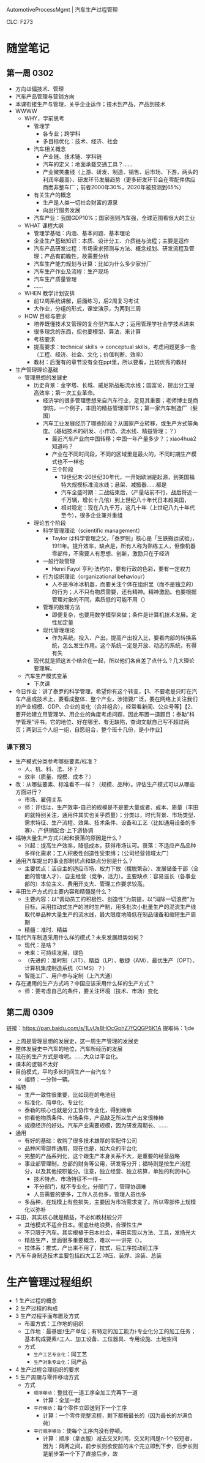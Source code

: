 AutomotiveProcessMgmt | 汽车生产过程管理

CLC: F273

# 随堂笔记

## 第一周 0302

- 方向は偏技术、管理
- 汽车产品管理与营销方向
- 本课衔接生产与管理，关乎企业运作；技术到产品，产品到技术
- WWWW
    - WHY，学前思考
        - 管理学
            - 各专业；跨学科
            - 多目标优化：技术、经济、社会
        - 汽车相关概念
            - 产业链、技术链、学科链
            - 汽车的定义：地面承载交通工具？……
            - 产业微笑曲线（上游、研发、制造、销售、后市场、下游，两头的利润率最高）、研发环节发展趋势（更多研发环节会在零配件供应商而非整车厂；前者2000年30%，2020年被预测到65%）
        - 有关生产的概念
            - 生产是人类一切社会财富的源泉
            - 向出行服务发展
        - 汽车产业：我国GDP10%；国家强则汽车强，全球范围看很大的工业
    - WHAT 课程大纲
        - 管理学基础：内涵、基本问题、基本理论
        - 企业生产基础知识：本质、设计分工、介质链与流程；主要是运作
        - 汽车产品研发过程：市场需求预测与方法、概念规划、研发流程及管理；产品有前瞻性，故需要分析
        - 汽车生产能力规划与计算：比如为什么多少家分厂
        - 汽车生产作业及流程：生产现场
        - 汽车生产质量管理
        - ……
    - WHEN 教学计划安排
        - 前12周系统讲解，后面练习，后2周复习考试
        - 大作业，分组的形式，课堂演示，为两到三周
    - HOW 目标与要求
        - 培养既懂技术又管理的复合型汽车人才；运用管理学社会学技术进来
        - 很多理念的东西，但也要模型、算法，来计算
        - 考核要求
        - 提高要求：technical skills -> conceptual skills，考虑问题更多一些（工程、经济、社会、文化；价值判断、效率）
        - 教材：后面有的章节没有全在ppt里，所以要看，比较优秀的教材
- 生产管理理论基础
    - 管理思想的发展史
        - 历史背景：金字塔、长城、威尼斯战船流水线；国富论，提出分工提高效率；第一次工业革命。
            - 经济学的很多管理思想来自汽车行业，足见其重要；老师博士是商学院，一个例子，丰田的精益管理即TPS；第一家汽车制造厂（髮国）
            - 汽车工业发展经历了哪些阶段？从国家产业转移，或生产方式等角度。（基础技术的研发、小作坊、流水线、精益管理；？）
                - 最近汽车产业向中国转移；中国一年产量多少？；xiao4hua2知道吗？
                - 产业在不同时间段，不同的区域里是最火的，不同时期生产模式也不一样也
                - 三个阶段
                    - 19世纪末-20世纪30年代，一开始欧洲是起源，到美国福特大规模标准流水线；悬架、减振器……都是
                    - 汽车全盛时期：二战结束后，（产量站前不行，战后将近一千万辆，增长十几倍）到上世纪八十年代日本超美国，
                    - 相对稳定：现在八九千万，这几十年（上世纪八九十年代至今），很多企业兼并重组
        - 理论五个阶段
            - 科学管理理论（scientific management）
                - Taylor は科学管理之父，「泰罗制」核心是「生铁搬运试验」，1911年。提升效率，缺点是，所有人称为熟练工人，但像机器零部件，不需要人有思想、创新，激励只在于经济
            - 一般行政管理
                - Henri Fayol 亨利·法约尔，要有行政的色彩，要有一定权力
            - 行为组织理论（organizational behaviour）
                - 人不是冷冰冰机器，而要关注个体在组织里（而不是独立的）的行为；人不只有物质需要，还有精神。精神激励。也要根据管理对象的不同，素质低的可能不用（）
            - 管理的数理方法
                - 即便复杂，也要用数学模型来做；条件是计算机技术发展。定性加定量
            - 现代管理理论
                - 作为系统。投入、产出。提高产出投入比，要看内部的转换系统，怎么发生作用。这个系统一定是开放、动态的系统，有得有失
        - 现代就是把这五个结合在一起，所以他们各自差了点什么？几大理论要理解。
    - 汽车生产模式变革
        - 下次课
- 今日作业：讲了泰罗的科学管理，希望你有这个转变，【1、不要老是只盯在汽车产品或技术上，要看成整体、整个产业，涉猎要广泛，要在网络上关注我们的产业规模、GDP、企业的变化（合并组合），经常看新闻、公众号等】【2、要开始建立用管理学、用企业的角度考虑问题，因此布置一道题目：泰勒“科学管理”评书。它的地位、好在哪里、有无缺陷，查询文献自己写不超过两页；两到三个人组一组，自愿组合，整个班十几份，是小作业】

### 课下预习

- 生产模式分类参考哪些要素/标准？
    - 人、机、料、法、环？
    - 效率（质量、规模、成本？）
- 改：从哪些要素、标准看不一样？（规模、品种）。评估生产模式可以从哪些方面进行？
    - 市场、雇佣关系
    - 师：评估は，生产效率-自己的规模是不是要大量或者、成本、质量（丰田的就特别关注，通用件其实也关乎质量）；分类は，时代背景、市场类型、需求特征、生产流程、效果、技术条件、设备和工艺（比如通用设备的多寡）、产供销配合·上下游协调
- 福特大量生产方式兴起和衰落的原因是什么？
    - 兴起：提高生产效率，降低成本，获得市场认可。衰落：不适应产品品种多样化需求；工人积极性创造性受束缚；（公司经营领域太广）
- 通用汽车提出的事业部制优点和缺点分别是什么？
    - 主要优点：活自主的适应市场、权力下放（摆脱繁杂）、发展储备干部（全面的管理人才）、自主经营（竞争，活力）。主要缺点：容易滋长（各事业部的）本位主义、费用开支大、管理工作要求较高。
- 丰田生产方式的主要内容和精髓是什么？
    - 主要内容：以“调动员工的积极性、创造性”为前提，以“消除一切浪费”为目标，采用拉动式生产的准时生产制，用多批次小批量生产的混流生产线取代单品种大量生产的流水线，最大限度地降低在制品储备和缩短生产周期
    - 精髓：准时、精益
- 现代汽车制造采用什么样的模式？未来发展趋势如何？
    - 现代：是啥？
    - 未来：可持续发展，绿色
    - （先进的：准时制（JIT）、精益（LP）、敏捷（AM）、最优生产（OPT）、计算机集成制造系统（CIMS）？）
    - 智能工厂、用户参与定制（上汽大通）
- 存在通用的生产方式吗？中国应该采用什么样的生产方式？
    - 师：要考虑自己的条件，要关注环境（技术、市场）变化

## 第二周 0309

链接：https://pan.baidu.com/s/1LvUs8HOcGphZ7fQQGP6K1A 
提取码：1jde

- 上周是管理思想的发展史，这一周生产管理的发展史
- 整体发展史中汽车的地位，汽车所经历的发展
- 现在的生产方式是啥呢。……大众は平台化。
- 课本的逻辑不太好
- 目前模式，平均多长时间生产一台汽车？
    - 福特：一分钟一辆。
- 福特
    - 生产一致性很重要，比如现在的电池组
    - 标准化、简单化、专业化
    - 泰勒的核心也就是分工协作专业化，得到继承
    - 你看他物质条件、市场条件，产品缺乏所以生产出来很棒棒
    - 规模经济的好处。汽车产业需要规模，因为研发周期长、……
- 通用
    - 有好的基础：收购了很多技术雄厚的零配件公司
    - 品种间零部件通用，现在也是，如大众的平台化
    - 完整的产品系列化，这个跟生产本身关系不大，是重要的经营战略
    - 事业部管理制，总部的财务等公用，研发等分开；福特则是按生产流程分，以及其他按职能分。注意，独立经营、独立核算，单独的利润中心
        - 技术特点、市场特征不一样~
        - 不分部门，就不专业化，分部门了，管理协调难
        - 人员需要的更多，工作人员也多，管理人员也多
    - 多品种，在规模上有些损失，主要因为市场需求变了。所以零部件上规模化以弥补
- 丰田，其实核心就是精益，不必如教材般分开
    - 其他模式不适合日本。彻底杜绝浪费，合理性生产
    - 不只限于汽车。其实根植于日本社会，丰田实现以方法、工具，发扬光大
    - 精益生产，里面很多重要概念，难以一一讲完（）。
    - 拉体系：推式，产出来不用了，拉式，后工序拉动前工序
- 汽车车身制造技术主要包括四大工艺:冲压、装焊、涂装、总装

# 生产管理过程组织

- 1 生产过程的概念
- 2 生产过程的构成
- 3 生产过程平面布置及方式
    - 布置方式：工作地的组织
    - 工作地：最基层ﾅ生产单位；有特定的加工能力ﾄ专业化分工的加工任务；基本构成要素ﾊ工人、加工设备、工位器具、专用设施、土地空间
    - 方式
        - `生产工艺专业化`：同工艺
        - `生产对象专业化`：同产品
- 4 生产过程合理组织的要求
- 5 生产周期与零件移动方式
    - 方式
        - `顺序移动`：整批在一道工序全加工完再下一道
            - 计算：全加一起
        - `平行移动`：每个零件立即送到下一个工序
            - 计算：一个零件完整流程，剩下都按最长的（因为最长的が满负荷）
        - `平行顺序移动`：使每个工序内没有停顿。
            - 计算：顺序（拿衣服）减去交叉时间，交叉时间是n-1个较短者，因为：两两之间，前步长则欲使前的末个完立即到下步，后步长则是前步第一个下了直接后步，故